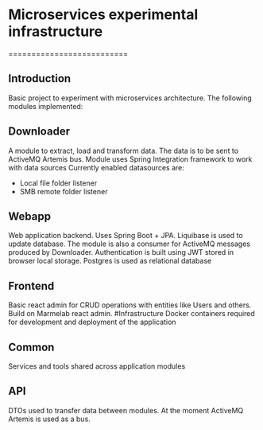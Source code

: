 # Microservices experimental infrastructure
==========================
## Introduction
Basic project to experiment with microservices architecture. 
The following modules implemented:

## Downloader
A module to extract, load and transform data. The data is to be sent to ActiveMQ Artemis bus.
Module uses Spring Integration framework to work with data sources
Currently enabled datasources are:
 - Local file folder listener
 - SMB remote folder listener
## Webapp
Web application backend. Uses Spring Boot + JPA. Liquibase is used to update database. 
The module is also a consumer for ActiveMQ messages produced by Downloader.
Authentication is built using JWT stored in browser local storage.
Postgres is used as relational database 
## Frontend
Basic react admin for CRUD operations with entities like Users and others. 
Build on Marmelab react admin.
#Infrastructure
Docker containers required for development and deployment of the application
## Common
Services and tools shared across application modules
## API
DTOs used to transfer data between modules. At the moment ActiveMQ Artemis is used as a bus. 

